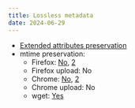 ```yaml
---
title: Lossless metadata
date: 2024-06-29
---
```


- [Extended attributes preservation](https://wiki.archlinux.org/title/Extended_attributes#Support)
- mtime preservation:
	- Firefox: [No](https://bugzilla.mozilla.org/show_bug.cgi?id=733954), [2](https://bugzilla.mozilla.org/show_bug.cgi?id=733954)
	- Firefox upload: No
	- Chrome: [No](https://issues.chromium.org/issues/40405216), [2](https://bugs.chromium.org/p/chromium/issues/detail?id=4574)
	- Chrome upload: No
	- wget: [Yes](https://www.gnu.org/software/wget/manual/html_node/Time_002dStamping-Usage.html#Time_002dStamping-Usage)
